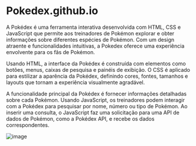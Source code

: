 # Pokedex.github.io

A Pokédex é uma ferramenta interativa desenvolvida com HTML, CSS e JavaScript que permite aos treinadores de Pokémon explorar e obter informações sobre diferentes espécies de Pokémon. Com um design atraente e funcionalidades intuitivas, a Pokedex oferece uma experiência envolvente para os fãs de Pokémon.

Usando HTML, a interface da Pokédex é construída com elementos como botões, menus, caixas de pesquisa e painéis de exibição. O CSS é aplicado para estilizar a aparência da Pokédex, definindo cores, fontes, tamanhos e layouts que tornam a experiência visualmente agradável.

A funcionalidade principal da Pokédex é fornecer informações detalhadas sobre cada Pokémon. Usando JavaScript, os treinadores podem interagir com a Pokédex para pesquisar por nome, número ou tipo de Pokémon. Ao inserir uma consulta, o JavaScript faz uma solicitação para uma API de dados de Pokémon, como a Pokédex API, e recebe os dados correspondentes.

![image](https://github.com/natanjorge/Pokedex.github.io/assets/115876464/efd59341-7e2d-4ebf-ba24-cce9ee6acd68)
